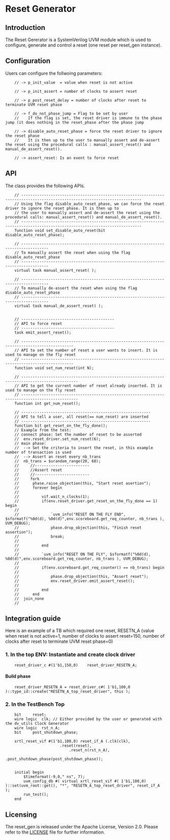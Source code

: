 # Reset Generator

## Introduction

The Reset Gererator is a SystemVerilog UVM module which is used to configure, generate and control a reset (one reset per reset_gen instance).

## Configuration

Users can configure the follwoing parameters:
```
	// -> p_init_value  = value when reset is not active
	
	// -> p_init_assert = number of clocks to assert reset
	
	// -> p_post_reset_delay = number of clocks after reset to terminate UVM reset phase
	
	// -> f_do_not_phase_jump = Flag to be set by user 
	//    If the flag is set, the reset driver is immune to the phase jump (it does nothing in the reset_phase after the phase jump
	
	// -> disable_auto_reset_phase = force the reset driver to ignore the reset phase
	//    It is then up to the user to manually assert and de-assert the reset using the procedural calls : manual_assert_reset() and manual_de_assert_reset().

	// -> assert_reset: Is an event to force reset 
```

## API

The class provides the following APIs.

```
	// ---------------------------------------------------------------------------------------------------------------------------
	// Using the flag disable_auto_reset_phase, we can force the reset driver to ignore the reset phase. It is then up to
	// the user to manually assert and de-assert the reset using the procedural calls: manual_assert_reset() and manual_de_assert_reset().
	// ---------------------------------------------------------------------------------------------------------------------------
	function void set_disable_auto_reset(bit disable_auto_reset_phase);
```

```
	// ----------------------------------------------------------------------------------
	// To manually assert the reset when using the flag disable_auto_reset_phase
	// ----------------------------------------------------------------------------------
	virtual task manual_assert_reset( );
```

```
	// ----------------------------------------------------------------------------------
	// To manually de-assert the reset when using the flag disable_auto_reset_phase
	// ----------------------------------------------------------------------------------
	virtual task manual_de_assert_reset( );
```

```

	// -----------------------------------------
	// API to force reset 
	// -----------------------------------------
	task emit_assert_reset();
```

```
	// ---------------------------------------------------------------------------------------------
	// API to set the number of reset a user wants to insert. It is used to manage on the fly reset
	// ---------------------------------------------------------------------------------------------
	function void set_num_reset(int N);
```

```
	// -----------------------------------------------------------------------------------------------
	// API to get the current number of reset already inserted. It is used to manage on the fly reset
	// -----------------------------------------------------------------------------------------------
	function int get_num_reset();
```

```
	// ---------------------------------------------------------
	// API to tell a user, all reset(== num_reset) are inserted 
	// ---------------------------------------------------------
	function bit get_reset_on_the_fly_done();
	// Example from the test: 
	// connect phase: Set the number of reset to be asserted  
	//	env.reset_driver.set_num_reset(6);
	// main phase:
	//	--> Set the criteria to insert the reset, in this example number of transaction is used
	//	--> Assert an reset every nb_trans 
	//	nb_trans = $urandom_range(20, 60);
	//     //------------------------
	//     //Assert reset  
	//     //------------------------
	//     fork 
	//		phase.raise_objection(this, "Start reset asertion");
	//		forever begin
	//	
	//			vif.wait_n_clocks(1); 
	//			if(env.reset_driver.get_reset_on_the_fly_done == 1) begin
	//	
	//				`uvm_info("RESET ON THE FLY END", $sformatf("%0d(d), %0d(d)",env.scoreboard.get_req_counter, nb_trans ), UVM_DEBUG);    
	//				phase.drop_objection(this, "Finish reset assertion");
	//				break;
	//	
	//			end
	//
	//			`uvm_info("RESET ON THE FLY", $sformatf("%0d(d), %0d(d)",env.scoreboard.get_req_counter, nb_trans ), UVM_DEBUG);
	//	
	//			if(env.scoreboard.get_req_counter() == nb_trans) begin
	//
	//				phase.drop_objection(this, "Assert reset");
	//				env.reset_driver.emit_assert_reset();
	//
	//			end
	//		end
	//	join_none
	//              
```


## Integration guide

Here is an example of a TB which required one reset, RESETN_A (value when reset is not active=1, number of clocks to assert reset=150, number of clocks after reset to terminate UVM reset phase=0)

### 1. In the top ENV: Instantiate and create clock driver
```
	reset_driver_c #(1'b1,150,0)	reset_driver_RESETN_A;
```

#### Build phase	
```
	reset_driver_RESETN_A = reset_driver_c#( 1'b1,100,0 )::type_id::create("RESETN_A_top_reset_driver", this );
```

### 2. In the TestBench Top
```
	bit		reset;
	wire logic	clk; // Either provided by the user or generated with the dv_utils Clock Generator
	wire logic	rst_n_A;
	bit		post_shutdown_phase;	
	
	xrtl_reset_vif #(1'b1,100,0) reset_if_A (.clk(clk),
						.reset(reset),
    						.reset_n(rst_n_A),                                       
    						.post_shutdown_phase(post_shutdown_phase));
   
   
	initial begin
		$timeformat(-9,0," ns", 7);
		uvm_config_db #( virtual xrtl_reset_vif #( 1'b1,100,0) )::set(uvm_root::get(), "*", "RESETN_A_top_reset_driver", reset_if_A );
		run_test();
	end  
```

## Licensing
The reset_gen is released under the Apache License, Version 2.0.
Please refer to the [LICENSE](LICENSE) file for further information.
